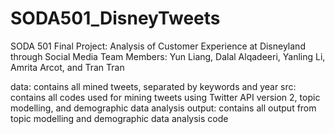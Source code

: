 # SODA501_DisneyTweets
SODA 501 Final Project: Analysis of Customer Experience at Disneyland through Social Media
Team Members: Yun Liang, Dalal Alqadeeri, Yanling Li, Amrita Arcot, and Tran Tran

data: contains all mined tweets, separated by keywords and year
src: contains all codes used for mining tweets using Twitter API version 2, topic modelling, and demographic data analysis
output: contains all output from topic modelling and demographic data analysis code
